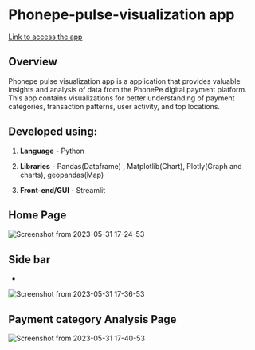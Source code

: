 # Phonepe-pulse-visualization app #

[Link to access the app](https://meetarthi-phonepe-pulse-visualization-phonepe-25s9rd.streamlit.app/)

**Overview**
------------
Phonepe pulse visualization app is a application that provides valuable insights and analysis of data from the PhonePe digital payment platform. This app contains visualizations for better understanding of payment categories, transaction patterns, user activity, and top locations.

**Developed using:**
------------
1. **Language** - Python 

2. **Libraries** - Pandas(Dataframe) , Matplotlib(Chart), Plotly(Graph and charts), geopandas(Map)

3. **Front-end/GUI** - Streamlit


**Home Page**
------------
![Screenshot from 2023-05-31 17-24-53](https://github.com/meetarthi/Phonepe-pulse-visualization/assets/112666126/2417ebc4-292b-4ac4-8ed3-53aaad0b2014)

**Side bar**
------------
-
![Screenshot from 2023-05-31 17-36-53](https://github.com/meetarthi/Phonepe-pulse-visualization/assets/112666126/3ec15aef-b24a-4d78-96ec-a94286ffbb4d)

**Payment category Analysis Page**
------------
![Screenshot from 2023-05-31 17-40-53](https://github.com/meetarthi/Phonepe-pulse-visualization/assets/112666126/9e8baba8-fd26-4495-ac66-25c8ce44af9a)
